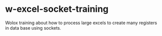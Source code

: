 # w-excel-socket-training
Wolox training about how to process large excels to create many registers in data base using sockets.
